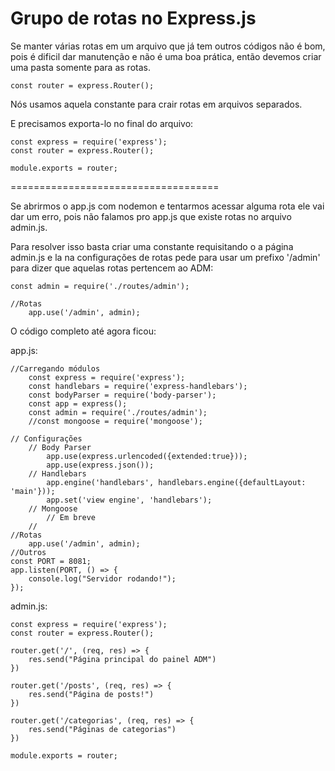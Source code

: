 # Grupo de rotas no Express.js

Se manter várias rotas em um arquivo que já tem outros códigos não é bom, pois é dificil dar manutenção e não é uma boa prática, então devemos criar uma pasta somente para as rotas.

    const router = express.Router();

Nós usamos aquela constante para crair rotas em arquivos separados.

E precisamos exporta-lo no final do arquivo:


    const express = require('express');
    const router = express.Router();

    module.exports = router;

====================================

Se abrirmos o app.js com nodemon e tentarmos acessar alguma rota ele vai dar um erro, pois não falamos pro app.js que existe rotas no arquivo admin.js.

Para resolver isso basta criar uma constante requisitando o a página admin.js e la na configurações de rotas pede para usar um prefixo '/admin' para dizer que aquelas rotas pertencem ao ADM:

    const admin = require('./routes/admin');

    //Rotas
        app.use('/admin', admin);
    
O código completo até agora ficou:

app.js:

    //Carregando módulos
        const express = require('express');
        const handlebars = require('express-handlebars');
        const bodyParser = require('body-parser');
        const app = express();
        const admin = require('./routes/admin');
        //const mongoose = require('mongoose');

    // Configurações
        // Body Parser
            app.use(express.urlencoded({extended:true}));
            app.use(express.json());
        // Handlebars
            app.engine('handlebars', handlebars.engine({defaultLayout: 'main'}));
            app.set('view engine', 'handlebars');
        // Mongoose
            // Em breve
        //
    //Rotas
        app.use('/admin', admin);
    //Outros
    const PORT = 8081;
    app.listen(PORT, () => {
        console.log("Servidor rodando!");
    });


admin.js:

    const express = require('express');
    const router = express.Router();

    router.get('/', (req, res) => {
        res.send("Página principal do painel ADM")
    })

    router.get('/posts', (req, res) => {
        res.send("Página de posts!")
    })

    router.get('/categorias', (req, res) => {
        res.send("Páginas de categorias")
    })

    module.exports = router;


